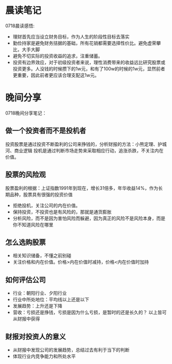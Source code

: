 # 晨读笔记
0718晨读感悟:
- 理财首先应当设立财务目标，作为人生的阶段性目标去落实
- 勤俭持家是避免财务拮据的基础，所有花销都需要选择性价比。避免虚荣攀比，大手大脚
- 避免不切实际的投资收益的追求，注重储蓄。
- 投资有边界效应，对于初级投资者来说，理性消费带来的收益远比研究股票或投资更多。人没钱的时候攒下的1w元，和有了100w的时候的1w元，显然前者更重要，因此前者更应该合理支配这1w元。


# 晚间分享
0718晚间分享笔记：

## 做一个投资者而不是投机者
投资股票是通过投资不断盈利的公司来挣钱的，分析财报的方法：小熊定理、护城河、商业逻辑
投机是通过判断市场走势来采取相应行动，追涨杀跌，不关注内在价值。

## 股票的风险观
股票盈利的根据：上证指数1991年到现在，增长31倍多，年华收益14%，作为长期品种，股票具有很强的投资价值
- 拒绝投机，关注公司的内在价值。
- 保持投资，不投资也是有风险的，那就是通货膨胀
- 分析风险，而不是因为害怕风险而躲避，因为真正的风险不是风险本身，而是你不知道风险在哪里

## 怎么选购股票
- 相关知识储备，不懂之前别碰
- 关注价格和内在价值。价格>内在价值时减持，价格<内在价值时加持

## 如何评估公司
- 行业：朝阳行业、夕阳行业
- 行业中所处地位：平均线以上还是以下
- 发展趋势：上升还是下降
- 营收：亏损还是挣钱，亏损是因为什么亏损，是暂时的还是长久的？
以上皆可从财报中获得

## 财报对投资人的意义
- 从财报中发现公司的发展趋势，总结过去有利于当下的判断
- 体现行业内竞争能力和所处水平

